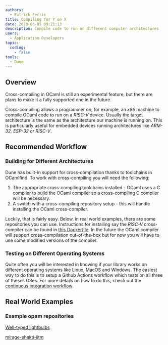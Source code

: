 ```yaml
---
authors:
  - Patrick Ferris
title: Compiling for Y on X
date: 2020-08-05 09:21:13
description: Compile code to run on different computer architectures
users:
  - Application Developers
topic: 
  coding: 
    - false
tools:
  - Dune
---
```


## Overview

Cross-compiling in OCaml is still an experimental feature, but there are plans to make it a fully supported one in the future. 

Cross-compiling allows a programmer on, for example, an *x86* machine to compile OCaml code to run on a *RISC-V* device. Usually the target architecture is the same as the architecture our machine is running on. This is particularly useful for embedded devices running architectures like *ARM-32, ESP-32 or RISC-V*. 

## Recommended Workflow

### Building for Different Architectures

Dune has built-in support for cross-compilation thanks to toolchains in OCamlfind. To work with cross-compiling you will need the following: 

1. The appropriate cross-compiling toolchains installed - OCaml uses a C compiler to build the OCaml compiler so a cross-compiling C compiler will be necessary. 
2. A switch with a cross-compiling repository setup - this will handle installing the OCaml cross-compiler.

Luckily, that is fairly easy. Below, in real world examples, there are some repositories you can use. Instructions for installing say the *RISC-V* cross-compiler can be found in [this Dockerfile](https://github.com/patricoferris/ocaml-on-riscv/blob/trunk/opam/Dockerfile). In the future the OCaml compiler will support cross-compilation out-of-the-box but for now you will have to use some modified versions of the compiler. 

### Testing on Different Operating Systems

Quite often you will be interested in knowing if your library works on different operating systems like Linux, MacOS and Windows. The easiest way to do this is to setup a Github Actions workflow which tests on all three of theses OSes. For more details on how to do this, check out the [continuous integration workflow](/workflows/setting-up-continuous-integration).

## Real World Examples

### Example opam repositories

[Well-typed lightbulbs](https://github.com/well-typed-lightbulbs)

[mirage-shakti-iitm](https://github.com/mirage-shakti-iitm)

